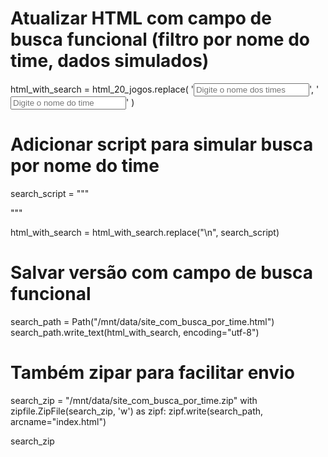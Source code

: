 # Atualizar HTML com campo de busca funcional (filtro por nome do time, dados simulados)

html_with_search = html_20_jogos.replace(
    '<input type="text" id="buscarJogo" placeholder="Digite o nome dos times">',
    '<input type="text" id="buscarJogo" placeholder="Digite o nome do time" onkeyup="filtrarTime()">'
)

# Adicionar script para simular busca por nome do time
search_script = """
<script>
  function filtrarTime() {
    const input = document.getElementById('buscarJogo').value.toLowerCase();
    const info = document.getElementById('infoJogo');
    const titulo = info.querySelector('h2').textContent.toLowerCase();
    if (input === '') {
      info.style.display = 'block';
      return;
    }
    if (titulo.includes(input)) {
      info.style.display = 'block';
    } else {
      info.style.display = 'none';
    }
  }
</script>
</body>
</html>
"""

html_with_search = html_with_search.replace("</body>\n</html>", search_script)

# Salvar versão com campo de busca funcional
search_path = Path("/mnt/data/site_com_busca_por_time.html")
search_path.write_text(html_with_search, encoding="utf-8")

# Também zipar para facilitar envio
search_zip = "/mnt/data/site_com_busca_por_time.zip"
with zipfile.ZipFile(search_zip, 'w') as zipf:
    zipf.write(search_path, arcname="index.html")

search_zip
